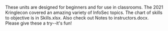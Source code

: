 These units are designed for beginners and for use in classrooms.  The 2021 Kringlecon covered an amazing variety of InfoSec topics.  The chart of skills to objective is in Skills.xlsx.  Also check out Notes to instructors.docx.  Please give these a try--it's fun!